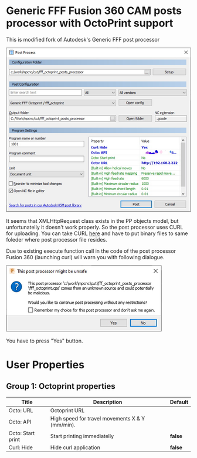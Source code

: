 Generic FFF Fusion 360 CAM posts processor with OctoPrint support
====

This is modified fork of Autodesk's Generic FFF post processor

![screenshot](/screenshot.jpg "screenshot")

It seems that XMLHttpRequest class exists in the PP objects model, but unfortunatelly it doesn't work properly.
So the post processor uses CURL for uploading.
You can take CURL [here](https://curl.haxx.se/download.html) and have to put binary files to same foleder where post processor file resides.

Due to existing execute function call in the code of the post processor Fusion 360 (launching curl) 
will warn you with following dialogue.

![screenshot_warn](/screenshot_warn.jpg "screenshot_warn")

You have to press "Yes" button.

# User Properties

## Group 1: Octoprint properties

|Title|Description|Default|
|---|---|---|
Octo: URL|Octoprint URL|
Octo: API|High speed for travel movements X & Y (mm/min).||
Octo: Start print|Start printing immediatelly|**false**|
Curl: Hide|Hide curl application|**false**|
